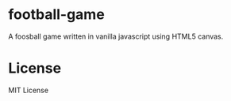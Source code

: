 # football-game
A foosball game written in vanilla javascript using HTML5 canvas.

# License
MIT License